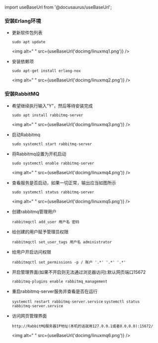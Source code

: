 
import useBaseUrl from '@docusaurus/useBaseUrl';

### 安装Erlang环境

* 更新软件包列表

  `sudo apt update`

  <img alt=" " src={useBaseUrl('docimg/linuxmq1.png')} />

* 安装依赖项

  `sudo apt-get install erlang-nox`

  <img alt=" " src={useBaseUrl('docimg/linuxmq2.png')} />

### 安装RabbitMQ

* 希望继续执行输入"Y"，然后等待安装完成

  `sudo apt install rabbitmq-server`

  <img alt=" " src={useBaseUrl('docimg/linuxmq3.png')} />

* 启动Rabbitmq

  `sudo systemctl start rabbitmq-server`

* 将Rabbitmq设置为开机启动

  `sudo systemctl enable rabbitmq-server`

  <img alt=" " src={useBaseUrl('docimg/linuxmq4.png')} />

* 查看服务是否启动，如果一切正常，输出应当如图所示

  `sudo systemctl status rabbitmq-server`

  <img alt=" " src={useBaseUrl('docimg/linuxmq5.png')} />

* 创建rabbitmq管理用户

  `rabbitmqctl add_user 用户名 密码`

* 给创建的用户赋予管理员权限

  `rabbitmqctl set_user_tags 用户名 administrator`

* 给用户开启访问权限

  `rabbitmqctl set_permissions -p / 账户 '.*' '.*' '.*'`

* 开启管理界面(如果不开启则无法通过浏览器访问):默认网页端口15672

  `rabbitmq-plugins enable rabbitmq_management`

* 重启rabbitmq-server服务并查看是否在运行

  `systemctl restart rabbitmq-server.service`
  `systemctl status rabbitmq-server.service`

* 访问网页管理界面

  `http://RabbitMQ服务器IP地址(本机的话就用127.0.0.1或者0.0.0.0):15672/`

  <img alt=" " src={useBaseUrl('docimg/linuxmq6.png')} />
